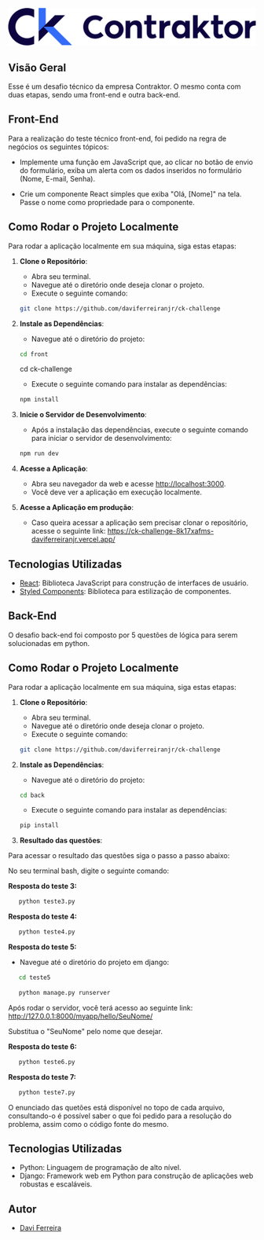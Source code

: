 
<img src="https://raw.githubusercontent.com/daviferreiranjr/ck-challenge/1de55d49e29d2395d6fce78bd2f67baf86a501e1/front/ck-challenge/src/assets/logo-ck.svg" alt="Logo Contraktor">

## Visão Geral

Esse é um desafio técnico da empresa Contraktor. O mesmo conta com duas etapas, sendo uma front-end e outra back-end.

## Front-End

Para a realização do teste técnico front-end, foi pedido na regra de negócios os seguintes tópicos:

- Implemente uma função em JavaScript que, ao clicar no botão de
envio do formulário, exiba um alerta com os dados inseridos no
formulário (Nome, E-mail, Senha).

- Crie um componente React simples que exiba "Olá, [Nome]" na tela.
Passe o nome como propriedade para o componente.

## Como Rodar o Projeto Localmente

Para rodar a aplicação localmente em sua máquina, siga estas etapas:

1. **Clone o Repositório**:
   - Abra seu terminal.
   - Navegue até o diretório onde deseja clonar o projeto.
   - Execute o seguinte comando:

   ```bash
   git clone https://github.com/daviferreiranjr/ck-challenge
   ```

2. **Instale as Dependências**:
   - Navegue até o diretório do projeto:

   ```bash
   cd front
   ```
   cd ck-challenge

   - Execute o seguinte comando para instalar as dependências:

   ```bash
   npm install
   ```

3. **Inicie o Servidor de Desenvolvimento**:
   - Após a instalação das dependências, execute o seguinte comando para iniciar o servidor de desenvolvimento:

   ```bash
   npm run dev
   ```

4. **Acesse a Aplicação**:
   - Abra seu navegador da web e acesse [http://localhost:3000](http://localhost:3000).
   - Você deve ver a aplicação em execução localmente.

5. **Acesse a Aplicação em produção**:
    - Caso queira acessar a aplicação sem precisar clonar o repositório, acesse o seguinte link: https://ck-challenge-8k17xafms-daviferreiranjr.vercel.app/

## Tecnologias Utilizadas

- [React](https://reactjs.org/): Biblioteca JavaScript para construção de interfaces de usuário.
- [Styled Components](https://styled-components.com/): Biblioteca para estilização de componentes.


## Back-End

O desafio back-end foi composto por 5 questões de lógica para serem solucionadas em python.

## Como Rodar o Projeto Localmente

Para rodar a aplicação localmente em sua máquina, siga estas etapas:

1. **Clone o Repositório**:
   - Abra seu terminal.
   - Navegue até o diretório onde deseja clonar o projeto.
   - Execute o seguinte comando:

   ```bash
   git clone https://github.com/daviferreiranjr/ck-challenge
   ```

2. **Instale as Dependências**:
   - Navegue até o diretório do projeto:

   ```bash
   cd back
   ```
   - Execute o seguinte comando para instalar as dependências:

   ```bash
   pip install
   ```

3. **Resultado das questões**:

Para acessar o resultado das questões siga o passo a passo abaixo:

No seu terminal bash, digite o seguinte comando:

**Resposta do teste 3:**
```bash
   python teste3.py 
   ```
**Resposta do teste 4:**
```bash
   python teste4.py 
   ```
**Resposta do teste 5:**
- Navegue até o diretório do projeto em django:
```bash
   cd teste5
   ```
```bash
   python manage.py runserver
   ```
Após rodar o servidor, você terá acesso ao seguinte link: http://127.0.0.1:8000/myapp/hello/SeuNome/

Substitua o "SeuNome" pelo nome que desejar.

**Resposta do teste 6:**
```bash
   python teste6.py 
   ```
**Resposta do teste 7:**
```bash
   python teste7.py 
   ```

O enunciado das quetões está disponível no topo de cada arquivo, consultando-o é possível saber o que foi pedido para a resolução do problema, assim como o código fonte do mesmo.

## Tecnologias Utilizadas

- Python: Linguagem de programação de alto nível.
- Django: Framework web em Python para construção de aplicações web robustas e escaláveis.


## Autor

- [Davi Ferreira](https://github.com/daviferreiranjr)